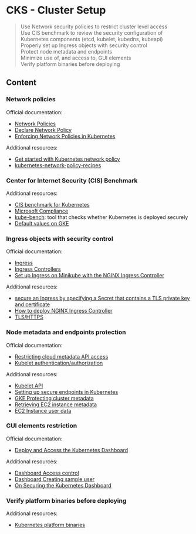 # CKS - Cluster Setup

> Use Network security policies to restrict cluster level access  
> Use CIS benchmark to review the security configuration of Kubernetes components (etcd, kubelet, kubedns, kubeapi)  
> Properly set up Ingress objects with security control  
> Protect node metadata and endpoints  
> Minimize use of, and access to, GUI elements  
> Verify platform binaries before deploying

## Content

### Network policies

Official documentation:

* [Network Policies](https://kubernetes.io/docs/concepts/services-networking/network-policies)
* [Declare Network Policy](https://kubernetes.io/docs/tasks/administer-cluster/declare-network-policy/)
* [Enforcing Network Policies in Kubernetes](https://kubernetes.io/blog/2017/10/enforcing-network-policies-in-kubernetes/)

Additional resources:

* [Get started with Kubernetes network policy](https://docs.projectcalico.org/security/kubernetes-network-policy)
* [kubernetes-network-policy-recipes](https://github.com/ahmetb/kubernetes-network-policy-recipes)

### Center for Internet Security (CIS) Benchmark

Additional resources:

* [CIS benchmark for Kubernetes](https://www.cisecurity.org/benchmark/kubernetes/)
* [Microsoft Compliance](https://docs.microsoft.com/en-us/microsoft-365/compliance/offering-cis-benchmark)
* [kube-bench](https://github.com/aquasecurity/kube-bench): tool that checks whether Kubernetes is deployed securely
* [Default values on GKE](https://cloud.google.com/kubernetes-engine/docs/concepts/cis-benchmarks#default-values) 

### Ingress objects with security control

Official documentation:

* [Ingress](https://kubernetes.io/docs/concepts/services-networking/ingress/)
* [Ingress Controllers](https://kubernetes.io/docs/concepts/services-networking/ingress-controllers/)
* [Set up Ingress on Minikube with the NGINX Ingress Controller](https://kubernetes.io/docs/tasks/access-application-cluster/ingress-minikube/)

Additional resources:

* [secure an Ingress by specifying a Secret that contains a TLS private key and certificate](https://kubernetes.io/docs/concepts/services-networking/ingress/#tls) 
* [How to deploy NGINX Ingress Controller](https://github.com/kubernetes/ingress-nginx/blob/master/docs/deploy/index.md)
* [TLS/HTTPS](https://github.com/kubernetes/ingress-nginx/blob/master/docs/user-guide/tls.md)


### Node metadata and endpoints protection

Official documentation:

* [Restricting cloud metadata API access](https://kubernetes.io/docs/tasks/administer-cluster/securing-a-cluster/#restricting-cloud-metadata-api-access)
* [Kubelet authentication/authorization](https://kubernetes.io/docs/reference/access-authn-authz/kubelet-authn-authz/)

Additional resources:

* [Kubelet API](https://www.deepnetwork.com/blog/2020/01/13/kubelet-api.html)
* [Setting up secure endpoints in Kubernetes](https://blog.cloud66.com/setting-up-secure-endpoints-in-kubernetes)
* [GKE Protecting cluster metadata](https://cloud.google.com/kubernetes-engine/docs/how-to/protecting-cluster-metadata)
* [Retrieving EC2 instance metadata](https://docs.aws.amazon.com/AWSEC2/latest/UserGuide/instancedata-data-retrieval.html)
* [EC2 Instance user data](https://docs.aws.amazon.com/AWSEC2/latest/UserGuide/ec2-instance-metadata.html)

### GUI elements restriction

Official documentation:

* [Deploy and Access the Kubernetes Dashboard](https://kubernetes.io/docs/tasks/access-application-cluster/web-ui-dashboard/)

Additional resources:

* [Dashboard Access control](https://github.com/kubernetes/dashboard/blob/master/docs/user/access-control/README.md)
* [Dashboard Creating sample user](https://github.com/kubernetes/dashboard/blob/master/docs/user/access-control/creating-sample-user.md)
* [On Securing the Kubernetes Dashboard](https://blog.heptio.com/on-securing-the-kubernetes-dashboard-16b09b1b7aca)

### Verify platform binaries before deploying

Additional resources:

* [Kubernetes platform binaries](https://github.com/kubernetes/kubernetes/releases)
